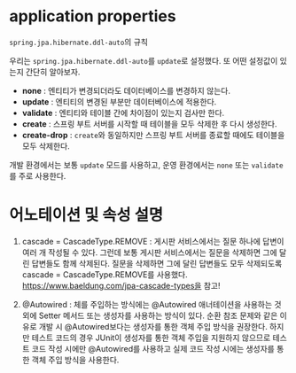 # application properties
`spring.jpa.hibernate.ddl-auto`의 규칙

우리는 `spring.jpa.hibernate.ddl-auto`를 `update`로 설정했다. 또 어떤 설정값이 있는지 간단히 알아보자.

- **none** : 엔티티가 변경되더라도 데이터베이스를 변경하지 않는다.
- **update** : 엔티티의 변경된 부분만 데이터베이스에 적용한다.
- **validate** : 엔티티와 테이블 간에 차이점이 있는지 검사만 한다.
- **create** : 스프링 부트 서버를 시작할 때 테이블을 모두 삭제한 후 다시 생성한다.
- **create-drop** : `create`와 동일하지만 스프링 부트 서버를 종료할 때에도 테이블을 모두 삭제한다.

개발 환경에서는 보통 `update` 모드를 사용하고, 운영 환경에서는 `none` 또는 `validate`를 주로 사용한다.

# 어노테이션 및 속성 설명
1. cascade = CascadeType.REMOVE
: 게시판 서비스에서는 질문 하나에 답변이 여러 개 작성될 수 있다. 그런데 보통 게시판 서비스에서는 질문을 삭제하면 그에 달린 답변들도 함께 삭제된다. 질문을 삭제하면 그에 달린 답변들도 모두 삭제되도록 cascade = CascadeType.REMOVE를 사용했다. https://www.baeldung.com/jpa-cascade-types을 참고!

2. @Autowired
: 체를 주입하는 방식에는 @Autowired 애너테이션을 사용하는 것 외에 Setter 메서드 또는 생성자를 사용하는 방식이 있다. 순환 참조 문제와 같은 이유로 개발 시 @Autowired보다는 생성자를 통한 객체 주입 방식을 권장한다. 하지만 테스트 코드의 경우 JUnit이 생성자를 통한 객체 주입을 지원하지 않으므로 테스트 코드 작성 시에만 @Autowired를 사용하고 실제 코드 작성 시에는 생성자를 통한 객체 주입 방식을 사용한다.

